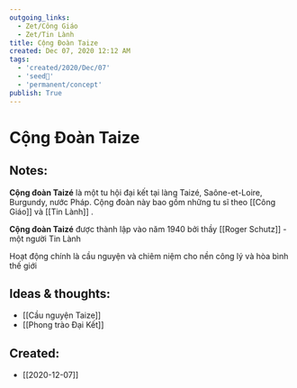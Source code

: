 ```yaml
---
outgoing_links:
  - Zet/Công Giáo
  - Zet/Tin Lành
title: Cộng Đoàn Taize
created: Dec 07, 2020 12:12 AM
tags:
  - 'created/2020/Dec/07'
  - 'seed🥜'
  - 'permanent/concept'
publish: True
---
```

# Cộng Đoàn Taize

## Notes:
**Cộng đoàn Taizé** là một tu hội đại kết tại làng Taizé, Saône-et-Loire, Burgundy, nước Pháp. Cộng đoàn này bao gồm những tu sĩ theo [[Công Giáo]] và [[Tin Lành]] . 

**Cộng đoàn Taizé** được thành lập vào năm 1940 bởi thầy [[Roger Schutz]]  - một người Tin Lành

Hoạt động chính là cầu nguyện và chiêm niệm cho nền công lý và hòa bình thế giới

## Ideas & thoughts:
- [[Cầu nguyện Taize]]
- [[Phong trào Đại Kết]]
## Created:
- [[2020-12-07]]
